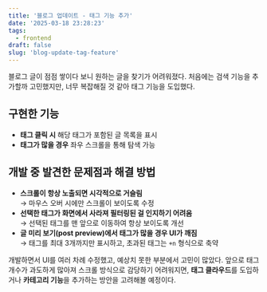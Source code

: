 ```yaml
---
title: '블로그 업데이트 - 태그 기능 추가'
date: '2025-03-18 23:28:23'
tags:
  - frontend
draft: false
slug: 'blog-update-tag-feature'
---
```


블로그 글이 점점 쌓이다 보니 원하는 글을 찾기가 어려워졌다. 처음에는 검색 기능을 추가할까 고민했지만, 너무 복잡해질 것 같아 태그 기능을 도입했다.

## 구현한 기능

- **태그 클릭 시** 해당 태그가 포함된 글 목록을 표시
- **태그가 많을 경우** 좌우 스크롤을 통해 탐색 가능

## 개발 중 발견한 문제점과 해결 방법

- **스크롤이 항상 노출되면 시각적으로 거슬림**  
  → 마우스 오버 시에만 스크롤이 보이도록 수정
- **선택한 태그가 화면에서 사라져 필터링된 걸 인지하기 어려움**  
  → 선택된 태그를 맨 앞으로 이동하여 항상 보이도록 개선
- **글 미리 보기(post preview)에서 태그가 많을 경우 UI가 깨짐**  
  → 태그를 최대 3개까지만 표시하고, 초과된 태그는 `+n` 형식으로 축약

개발하면서 UI를 여러 차례 수정했고, 예상치 못한 부분에서 고민이 많았다. 앞으로 태그 개수가 과도하게 많아져 스크롤 방식으로 감당하기 어려워지면, **태그 클라우드**를 도입하거나 **카테고리 기능**을 추가하는 방안을 고려해볼 예정이다.
